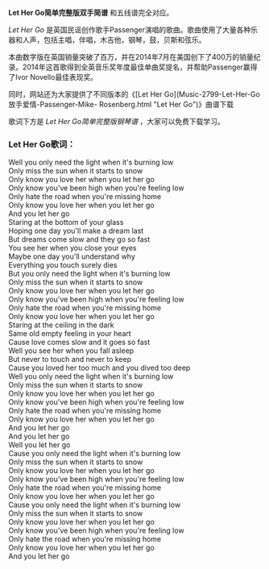 

**Let Her Go简单完整版双手简谱** 和五线谱完全对应。

_Let Her Go_ 是英国民谣创作歌手Passenger演唱的歌曲。歌曲使用了大量各种乐器和人声，包括主唱，伴唱，木吉他，钢琴，鼓，贝斯和弦乐。

本曲数字版在英国销量突破了百万，并在2014年7月在美国创下了400万的销量纪录。2014年这首歌得到全英音乐奖年度最佳单曲奖提名，并帮助Passenger赢得了Ivor
Novello最佳表现奖。

同时，网站还为大家提供了不同版本的《[Let Her Go](Music-2799-Let-Her-Go放手爱情-Passenger-Mike-
Rosenberg.html "Let Her Go")》曲谱下载

歌词下方是 _Let Her Go简单完整版钢琴谱_ ，大家可以免费下载学习。

### Let Her Go歌词：

Well you only need the light when it's burning low  
Only miss the sun when it starts to snow  
Only know you love her when you let her go  
Only know you've been high when you're feeling low  
Only hate the road when you're missing home  
Only know you love her when you let her go  
And you let her go  
Staring at the bottom of your glass  
Hoping one day you'll make a dream last  
But dreams come slow and they go so fast  
You see her when you close your eyes  
Maybe one day you'll understand why  
Everything you touch surely dies  
But you only need the light when it's burning low  
Only miss the sun when it starts to snow  
Only know you love her when you let her go  
Only know you've been high when you're feeling low  
Only hate the road when you're missing home  
Only know you love her when you let her go  
Staring at the ceiling in the dark  
Same old empty feeling in your heart  
Cause love comes slow and it goes so fast  
Well you see her when you fall asleep  
But never to touch and never to keep  
Cause you loved her too much and you dived too deep  
Well you only need the light when it's burning low  
Only miss the sun when it starts to snow  
Only know you love her when you let her go  
Only know you've been high when you're feeling low  
Only hate the road when you're missing home  
Only know you love her when you let her go  
And you let her go  
And you let her go  
Well you let her go  
Cause you only need the light when it's burning low  
Only miss the sun when it starts to snow  
Only know you love her when you let her go  
Only know you've been high when you're feeling low  
Only hate the road when you're missing home  
Only know you love her when you let her go  
Cause you only need the light when it's burning low  
Only miss the sun when it starts to snow  
Only know you love her when you let her go  
Only know you've been high when you're feeling low  
Only hate the road when you're missing home  
Only know you love her when you let her go  
And you let her go

